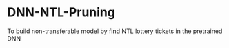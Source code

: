 # DNN-NTL-Pruning
To build non-transferable model by find NTL lottery tickets in the pretrained DNN
